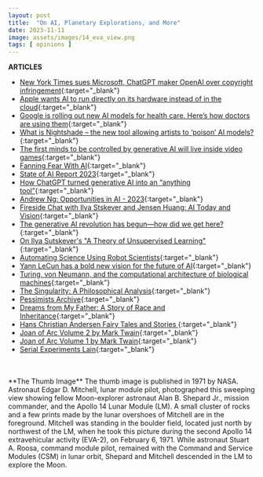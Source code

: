 ```yaml
---
layout: post
title:  "On AI, Planetary Explorations, and More"
date: 2023-11-11
image: assets/images/14_eva_view.png
tags: [ opinions ]
---
```




**ARTICLES**   

- [New York Times sues Microsoft, ChatGPT maker OpenAI over copyright infringement](https://www.cnbc.com/2023/12/27/new-york-times-sues-microsoft-chatgpt-maker-openai-over-copyright-infringement.html){:target="_blank"}
- [Apple wants AI to run directly on its hardware instead of in the cloud](https://arstechnica.com/apple/2023/12/apple-wants-ai-to-run-directly-on-its-hardware-instead-of-in-the-cloud/){:target="_blank"}
- [Google is rolling out new AI models for health care. Here’s how doctors are using them](https://www.cnbc.com/2023/12/13/how-doctors-are-using-googles-new-ai-models-for-health-care.html){:target="_blank"}
- [What is Nightshade – the new tool allowing artists to ‘poison’ AI models?](https://www.weforum.org/agenda/2023/11/nightshade-generative-ai-poison/){:target="_blank"}
- [The first minds to be controlled by generative AI will live inside video games](https://www.cnbc.com/2023/12/23/the-first-minds-controlled-by-gen-ai-will-live-inside-video-games.html){:target="_blank"}
- [Fanning Fear With AI](https://jeffreycarter.substack.com/p/fanning-fear-with-ai){:target="_blank"}
- [State of AI Report 2023](https://docs.google.com/presentation/d/156WpBF_rGvf4Ecg19oM1fyR51g4FAmHV3Zs0WLukrLQ/edit#slide=id.g24daeb7f4f0_0_3373){:target="_blank"}
- [How ChatGPT turned generative AI into an “anything tool”](https://arstechnica.com/ai/2023/08/how-chatgpt-turned-generative-ai-into-an-anything-tool/){:target="_blank"}
- [Andrew Ng: Opportunities in AI - 2023](https://www.youtube.com/watch?v=5p248yoa3oE){:target="_blank"}
- [Fireside Chat with Ilya Stskever and Jensen Huang: AI Today and Vision](https://www.youtube.com/watch?v=0GKou6lSfi0){:target="_blank"}
- [The generative AI revolution has begun—how did we get here?](https://arstechnica.com/gadgets/2023/01/the-generative-ai-revolution-has-begun-how-did-we-get-here/8/){:target="_blank"}
- [On Ilya Sutskever's "A Theory of Unsupervised Learning"](https://www.lesswrong.com/posts/KqgujtM3vSAfZE2dR/on-ilya-sutskever-s-a-theory-of-unsupervised-learning){:target="_blank"}
- [Automating Science Using Robot Scientists](https://www.ipam.ucla.edu/abstract/?tid=16106&pcode=){:target="_blank"}
- [Yann LeCun has a bold new vision for the future of AI](https://www.technologyreview.com/2022/06/24/1054817/yann-lecun-bold-new-vision-future-ai-deep-learning-meta/){:target="_blank"}
- [Turing, von Neumann, and the computational architecture of biological machines](https://www.pnas.org/doi/full/10.1073/pnas.2220022120){:target="_blank"}
- [The Singularity: A Philosophical Analysis](https://consc.net/papers/singularity.pdf){:target="_blank"}
- [Pessimists Archive](https://pessimistsarchive.org/){:target="_blank"}
- [Dreams from My Father: A Story of Race and Inheritance](https://www.amazon.com/Dreams-My-Father-Story-Inheritance/dp/1400082773){:target="_blank"}
- [ Hans Christian Andersen Fairy Tales and Stories ](http://hca.gilead.org.il/){:target="_blank"}
- [Joan of Arc Volume 2 by Mark Twain](https://www.gutenberg.org/cache/epub/2875/pg2875-images.html){:target="_blank"}
- [Joan of Arc Volume 1 by Mark Twain](https://www.gutenberg.org/files/2874/2874-h/2874-h.htm){:target="_blank"}
- [Serial Experiments Lain](https://en.wikipedia.org/wiki/Serial_Experiments_Lain){:target="_blank"}

<br/>
<br/>
**The Thumb Image**   
The thumb image is published in 1971 by NASA. Astronaut Edgar D. Mitchell, lunar module pilot, photographed this sweeping view showing fellow Moon-explorer astronaut Alan B. Shepard Jr., mission commander, and the Apollo 14 Lunar Module (LM). A small cluster of rocks and a few prints made by the lunar overshoes of Mitchell are in the foreground. Mitchell was standing in the boulder field, located just north by northwest of the LM, when he took this picture during the second Apollo 14 extravehicular activity (EVA-2), on February 6, 1971. While astronaut Stuart A. Roosa, command module pilot, remained with the Command and Service Modules (CSM) in lunar orbit, Shepard and Mitchell descended in the LM to explore the Moon.  
<br/>
<br/>
<br/>

